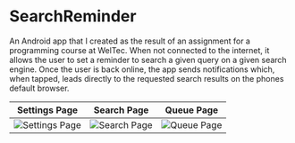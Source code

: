# SearchReminder
An Android app that I created as the result of an assignment for a programming course at WelTec. When not connected to the internet, it allows the user to set a reminder to search a given query on a given search engine. Once the user is back online, the app sends notifications which, when tapped, leads directly to the requested search results on the phones default browser.

Settings Page|Search Page|Queue Page
-------------|-----------|----------
![Settings Page](https://i.imgur.com/Z994AfU.png)|![Search Page](https://i.imgur.com/TlsPgPH.png)|![Queue Page](https://i.imgur.com/QCalU33.png)
